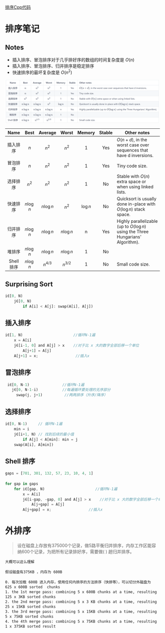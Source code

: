 
[排序Cpp代码](../codes/sort/sort.cpp)


# 排序笔记

## Notes

- 插入排序、冒泡排序对于几乎排好序的数组的时间复杂度是 $O(n)$
- 插入排序、冒泡排序、归并排序是稳定排序
- 快速排序的最坏复杂度是 $O(n^2)$


![](../../tutorials/imgs/2021-06-03-18-19-34.png)

|  Name     |    Best    |   Average  |    Worst   |  Memory  | Stable | Other notes                                                                      |   
|:---------:|:----------:|:----------:|:----------:|:--------:|:------:|----------------------------------------------------------------------------------|   
| 插入排序 |    $n$     |    $n^2$   |    $n^2$   |     1    |   Yes  |  $O(n + d)$, in the worst case over sequences that have d inversions.               |   
| 冒泡排序 |    $n$     |    $n^2$   |    $n^2$   |     1    |   Yes  |  Tiny code size.                                                                  |   
| 选择排序 |    $n^2$   |    $n^2$   |    $n^2$   |     1    |   No   |  Stable with $O(n)$ extra space or when using linked lists.    |   
| 快速排序 | $n \log n$ | $n \log n$ |    $n^2$   | $\log n$ |   No   |  Quicksort is usually done in-place with $O(\log n)$ stack space.                 |   
| 归并排序 | $n \log n$ | $n \log n$ | $n \log n$ |     n    |   Yes  |  Highly parallelizable (up to $O(\log n)$ using the Three Hungarians' Algorithm). |   
|  堆排序  | $n \log n$ | $n \log n$ | $n \log n$ |     1    |   No   |                                                                                   |   
| Shell 排序 | $n \log n$ |  $n^{4/3}$ |  $n^{3/2}$ |     1  |   No   |  Small code size.                                                                 |   


## Surprising Sort

```rust
i∈[0, N)                       
    j∈[0, N)
        if A[i] < A[j]: swap(A[i], A[j])
```

## 插入排序

```rust
i∈[1, N)                       //循环N-1遍
    x = A[i]
    j∈[i-1, 0] and A[j] > x    //对于比 x 大的数字全部后移一个单位
        A[j+1] = A[j]
    A[j+1] = x;                 //插入x
```


## 冒泡排序

```rust
 i∈[0, N-1)               //循环N-1遍
   j∈[0, N-1-i)           //每遍循环要处理的无序部分
     swap(j, j+1)          //两两排序（升序/降序）
```


## 选择排序

```rust
i∈[0, N-1)     // 循环N-1遍
    min = i
    j∈[i+1, N) // 找到后续的最小值
        if A[j] < A[min]: min = j 
    swap(A[i], A[min])
```


## Shell 排序

```rust
gaps = [701, 301, 132, 57, 23, 10, 4, 1]

for gap in gaps
    for i∈[gap, N)                       //循环N-1遍
        x = A[i]
        j∈[i-gap, -gap, 0] and A[j] > x    //对于比 x 大的数字全部后移一个单位
            A[j+gap] = A[j]
        A[j+gap] = x;                 //插入x
```
 



# 外排序 


> 设在磁盘上存放有375000个记录，做5路平衡归并排序，内存工作区能容纳600个记录，为把所有记录排好序，需要做( ) 趟归并排序。

```
大概可以这么理解

假设磁盘有375KB ，内存为 600B

0. 每次加载 600B 进入内存，使用任何内排序的方法排序（快排等），可以切分外磁盘为  625 x 600B sorted  chunks
1. the 1st merge pass: combining 5 x 600B chunks at a time, resulting 125 x 3KB sorted chunks
2. the 2nd merge pass: combining 5 x 3 KB chunks at a time, resulting 25 x 15KB sorted chunks
3. the 3rd merge pass: combining 5 x 15KB chunks at a time, resulting 5 x 75KB sorted chunks
4. the 4th merge pass: combining 5 x 75KB chunks at a time, resulting 1 x 375KB sorted result
```